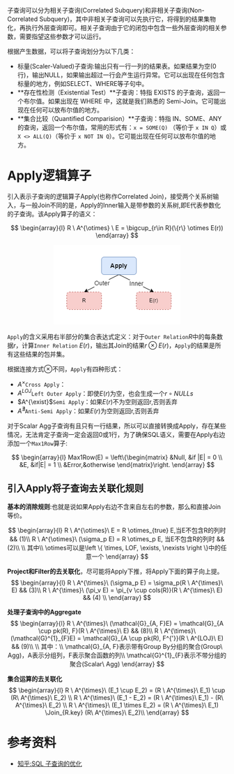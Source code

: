 子查询可以分为相关子查询(Correlated Subquery)和非相关子查询(Non-Correlated Subquery)，其中非相关子查询可以先执行它，将得到的结果集物化，再执行外层查询即可。相关子查询由于它的闭包中包含一些外层查询的相关参数，需要指望这些参数才可以运行。

根据产生数据，可以将子查询划分为以下几类：

- 标量(Scaler-Valued)子查询:输出只有一行一列的结果表。如果结果为空(0行)，输出NULL，如果输出超过一行会产生运行异常。它可以出现在任何包含标量的地方，例如SELECT、WHERE等子句中。
- **存在性检测（Existential Test）**子查询：特指 EXISTS 的子查询，返回一个布尔值。如果出现在 WHERE 中，这就是我们熟悉的 Semi-Join。它可能出现在任何可以放布尔值的地方。
- **集合比较（Quantified Comparision）**子查询：特指 IN、SOME、ANY 的查询，返回一个布尔值，常用的形式有：`x = SOME(Q)` （等价于 `x IN Q`）或 `X <> ALL(Q)`（等价于 `x NOT IN Q`）。它可能出现在任何可以放布尔值的地方。

# Apply逻辑算子

引入表示子查询的逻辑算子Apply(也称作Correlated Join)，接受两个关系树输入，与一般Join不同的是，Apply的Inner输入是带参数的关系树,即E代表参数化的子查询。该Apply算子的语义：

$$
\begin{array}{l}
R \ A^{\otimes} \ E = \bigcup_{r\in R}(\{r\} \otimes E(r))
\end{array}
$$

<center>
<img src="./img/Apply-Operator.png">
</center>

`Apply`的含义采用右半部分的集合表达式定义：对于`Outer Relation`$R$中的每条数据$r$，计算`Inner Relation` $E(r)$，输出其Join的结果$r \otimes E(r)$，`Apply`的结果是所有这些结果的包并集。

根据连接方式$\otimes$不同，`Apply`有四种形式：
- $A^{\times}$`Cross Apply`：
- $A^{LOJ}$`Left Outer Apply`：即使$E(r)$为空，也会生成一个$r \circ {NULLs}$
- $A^{\exist}$`Semi Apply`：如果$E(r)$不为空则返回r,否则丢弃
- $A^{\nexists}$`Anti-Semi Apply`：如果$E(r)$为空则返回r,否则丢弃

对于Scalar Agg子查询有且只有一行结果，所以可以直接转换成Apply，存在某些情况，无法肯定子查询一定会返回0或1行，为了确保SQL语义，需要在Apply右边添加一个`Max1Row`算子:

$$
\begin{array}{l}
  Max1Row(E) = \left\{\begin{matrix} 
  &Null, &if |E| = 0 \\ 
  &E, &if|E| = 1 \\ 
  &Error,&otherwise 
\end{matrix}\right.    
\end{array}
$$

## 引入Apply将子查询去关联化规则

**基本的消除规则**:也就是说如果Apply右边不含来自左右的参数，那么和直接Join等价。

$$
\begin{array}{l}
R \ A^{\otimes}\  E = R \otimes_{true} E,当E不包含R的列时 && (1)\\
R \ A^{\otimes}\  (\sigma_p E) = R \otimes_p E, 当E不包含R的列时 && (2)\\
\\
其中\\
\otimes可以是\left \{ \times, LOF, \exists, \nexists \right \}中的任意一个
\end{array}
$$

**Project和Filter的去关联化**，尽可能将Apply下推，将Apply下面的算子向上提。
$$
\begin{array}{l}
R \ A^{\times}\ (\sigma_p E) = \sigma_p(R \ A^{\times}\ E)  && (3)\\
R \ A^{\times}\ (\pi_v E) = \pi_{v \cup cols(R)}(R \ A^{\times}\ E) && (4) \\
\end{array}
$$

**处理子查询中的Aggregate**
$$
\begin{array}{l}
R \ A^{\times}\ (\mathcal{G}_{A, F}E) = \mathcal{G}_{A \cup pk(R), F}(R \ A^{\times}\ E)  && (8)\\
R \ A^{\times}\ (\mathcal{G}^{1}_{F}E) = \mathcal{G}_{A \cup pk(R), F^{'}}(R \ A^{LOJ}\ E)  && (9)\\
\\
其中：\\
\mathcal{G}_{A, F}表示带有Group By分组的聚合(Group\ Agg)，A表示分组列，F表示聚合函数的列\\
\mathcal{G}^{1}_{F}表示不带分组的聚合(Scalar\ Agg)
\end{array}
$$

**集合运算的去关联化**
$$
\begin{array}{l}
R \ A^{\times}\ (E_1 \cup E_2) = (R \ A^{\times}\ E_1) \cup (R\ A^{\times}\ E_2) \\
R \ A^{\times}\ (E_1 - E_2) = (R \ A^{\times}\ E_1) - (R\ A^{\times}\ E_2) \\
R \ A^{\times}\ (E_1 \times E_2) = (R \ A^{\times}\ E_1) \Join_{R.key} (R\ A^{\times}\ E_2)\\
\end{array}
$$

# 参考资料
- [知乎:SQL 子查询的优化](https://zhuanlan.zhihu.com/p/60380557)